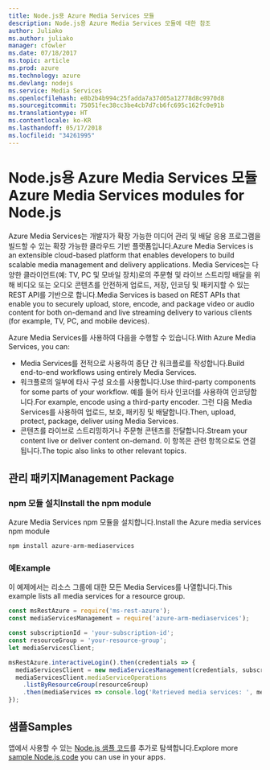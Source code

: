 ```yaml
---
title: Node.js용 Azure Media Services 모듈
description: Node.js용 Azure Media Services 모듈에 대한 참조
author: Juliako
ms.author: juliako
manager: cfowler
ms.date: 07/18/2017
ms.topic: article
ms.prod: azure
ms.technology: azure
ms.devlang: nodejs
ms.service: Media Services
ms.openlocfilehash: e8b2b4b994c25fadda7a37d05a12778d8c9970d8
ms.sourcegitcommit: 75051fec38cc3be4cb7d7cb6fc695c162fc0e91b
ms.translationtype: HT
ms.contentlocale: ko-KR
ms.lasthandoff: 05/17/2018
ms.locfileid: "34261995"
---
```

# <a name="azure-media-services-modules-for-nodejs"></a><span data-ttu-id="f53f9-103">Node.js용 Azure Media Services 모듈</span><span class="sxs-lookup"><span data-stu-id="f53f9-103">Azure Media Services modules for Node.js</span></span>

<span data-ttu-id="f53f9-104">Azure Media Services는 개발자가 확장 가능한 미디어 관리 및 배달 응용 프로그램을 빌드할 수 있는 확장 가능한 클라우드 기반 플랫폼입니다.</span><span class="sxs-lookup"><span data-stu-id="f53f9-104">Azure Media Services is an extensible cloud-based platform that enables developers to build scalable media management and delivery applications.</span></span> <span data-ttu-id="f53f9-105">Media Services는 다양한 클라이언트(예: TV, PC 및 모바일 장치)로의 주문형 및 라이브 스트리밍 배달을 위해 비디오 또는 오디오 콘텐츠를 안전하게 업로드, 저장, 인코딩 및 패키지할 수 있는 REST API를 기반으로 합니다.</span><span class="sxs-lookup"><span data-stu-id="f53f9-105">Media Services is based on REST APIs that enable you to securely upload, store, encode, and package video or audio content for both on-demand and live streaming delivery to various clients (for example, TV, PC, and mobile devices).</span></span>

<span data-ttu-id="f53f9-106">Azure Media Services를 사용하여 다음을 수행할 수 있습니다.</span><span class="sxs-lookup"><span data-stu-id="f53f9-106">With Azure Media Services, you can:</span></span>
- <span data-ttu-id="f53f9-107">Media Services를 전적으로 사용하여 종단 간 워크플로를 작성합니다.</span><span class="sxs-lookup"><span data-stu-id="f53f9-107">Build end-to-end workflows using entirely Media Services.</span></span> 
- <span data-ttu-id="f53f9-108">워크플로의 일부에 타사 구성 요소를 사용합니다.</span><span class="sxs-lookup"><span data-stu-id="f53f9-108">Use third-party components for some parts of your workflow.</span></span> <span data-ttu-id="f53f9-109">예를 들어 타사 인코더를 사용하여 인코딩합니다.</span><span class="sxs-lookup"><span data-stu-id="f53f9-109">For example, encode using a third-party encoder.</span></span> <span data-ttu-id="f53f9-110">그런 다음 Media Services를 사용하여 업로드, 보호, 패키징 및 배달합니다.</span><span class="sxs-lookup"><span data-stu-id="f53f9-110">Then, upload, protect, package, deliver using Media Services.</span></span>
- <span data-ttu-id="f53f9-111">콘텐츠를 라이브로 스트리밍하거나 주문형 콘텐츠를 전달합니다.</span><span class="sxs-lookup"><span data-stu-id="f53f9-111">Stream your content live or deliver content on-demand.</span></span> <span data-ttu-id="f53f9-112">이 항목은 관련 항목으로도 연결됩니다.</span><span class="sxs-lookup"><span data-stu-id="f53f9-112">The topic also links to other relevant topics.</span></span>

## <a name="management-package"></a><span data-ttu-id="f53f9-113">관리 패키지</span><span class="sxs-lookup"><span data-stu-id="f53f9-113">Management Package</span></span>

### <a name="install-the-npm-module"></a><span data-ttu-id="f53f9-114">npm 모듈 설치</span><span class="sxs-lookup"><span data-stu-id="f53f9-114">Install the npm module</span></span>

<span data-ttu-id="f53f9-115">Azure Media Services npm 모듈을 설치합니다.</span><span class="sxs-lookup"><span data-stu-id="f53f9-115">Install the Azure media services npm module</span></span>

```bash
npm install azure-arm-mediaservices
```

### <a name="example"></a><span data-ttu-id="f53f9-116">예</span><span class="sxs-lookup"><span data-stu-id="f53f9-116">Example</span></span>

<span data-ttu-id="f53f9-117">이 예제에서는 리소스 그룹에 대한 모든 Media Services를 나열합니다.</span><span class="sxs-lookup"><span data-stu-id="f53f9-117">This example lists all media services for a resource group.</span></span>

```javascript
const msRestAzure = require('ms-rest-azure');
const mediaServicesManagement = require('azure-arm-mediaservices');

const subscriptionId = 'your-subscription-id';
const resourceGroup = 'your-resource-group';
let mediaServicesClient;

msRestAzure.interactiveLogin().then(credentials => {
  mediaServicesClient = new mediaServicesManagement(credentials, subscriptionId);
  mediaServicesClient.mediaServiceOperations
    .listByResourceGroup(resourceGroup)
    .then(mediaServices => console.log('Retrieved media services: ', mediaServices));
});
```

## <a name="samples"></a><span data-ttu-id="f53f9-118">샘플</span><span class="sxs-lookup"><span data-stu-id="f53f9-118">Samples</span></span>

<span data-ttu-id="f53f9-119">앱에서 사용할 수 있는 [Node.js 샘플 코드](https://azure.microsoft.com/resources/samples/?platform=nodejs)를 추가로 탐색합니다.</span><span class="sxs-lookup"><span data-stu-id="f53f9-119">Explore more [sample Node.js code](https://azure.microsoft.com/resources/samples/?platform=nodejs) you can use in your apps.</span></span>
